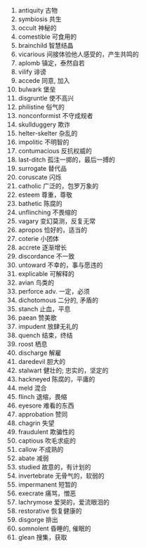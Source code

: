1. antiquity 古物
2. symbiosis 共生
3. occult 神秘的
4. comestible 可食用的
5. brainchild 智慧结晶
6. vicarious 间接体验他人感受的，产生共鸣的
7. aplomb 镇定，泰然自若
8. vilify 诽谤
9. accede 同意, 加入
10. bulwark 堡垒
11. disgruntle 使不高兴
12. philistine 俗气的
13. nonconformist 不守成规者
14. skullduggery 欺诈
15. helter-skelter 杂乱的
16. impolitic 不明智的
17. contumacious 反抗权威的
18. last-ditch 孤注一掷的，最后一搏的
19. surrogate 替代品
20. coruscate 闪烁
21. catholic 广泛的，包罗万象的
22. esteem 尊重，尊敬
23. bathetic 陈腐的
24. unflinching 不畏缩的
25. vagary 变幻莫测，反复无常
26. apropos 恰好的，适当的
27. coterie 小团体
28. accrete 逐渐增长
29. discordance 不一致
30. untoward 不幸的，事与愿违的
31. explicable 可解释的
32. avian 鸟类的
33. perforce adv. 一定，必须
34. dichotomous 二分的, 矛盾的
35. stanch 止血，平息
36. paean 赞美歌
37. impudent 放肆无礼的
38. quench 结束，终结
39. roost 栖息
40. discharge 解雇
41. daredevil 胆大的
42. stalwart 健壮的; 忠实的，坚定的
43. hackneyed 陈腐的，平庸的
44. meld 混合
45. flinch 退缩，畏缩
46. eyesore 难看的东西
47. approbation 赞同
48. chagrin 失望
49. fraudulent 欺骗性的
50. captious 吹毛求疵的
51. callow 不成熟的
52. abate 减弱
53. studied 故意的，有计划的
54. invertebrate 无骨气的，软弱的
55. impermanent 短暂的
56. execrate 痛骂，憎恶
57. lachrymose 爱哭的，爱流眼泪的
58. restorative 恢复健康的
59. disgorge 排出
60. somnolent 昏睡的, 催眠的
61. glean 搜集，获取